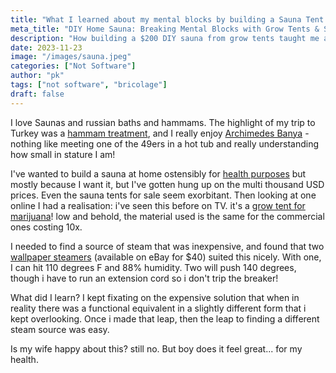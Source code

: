 ```yaml
---
title: "What I learned about my mental blocks by building a Sauna Tent at home with unusual materials"
meta_title: "DIY Home Sauna: Breaking Mental Blocks with Grow Tents & Steamers"
description: "How building a $200 DIY sauna from grow tents taught me about overcoming fixation on expensive solutions"
date: 2023-11-23
image: "/images/sauna.jpeg"
categories: ["Not Software"]
author: "pk"
tags: ["not software", "bricolage"]
draft: false
---
```


I love Saunas and russian baths and hammams. The highlight of my trip to Turkey was a [hammam treatment](https://en.wikipedia.org/wiki/Hammam), and I 
really enjoy [Archimedes Banya](https://banyasf.com/) - nothing like meeting one of the 49ers in a hot tub and really understanding how
small in stature I am!

I've wanted to build a sauna at home ostensibly for [health purposes](https://www.mayoclinicproceedings.org/article/s0025-6196(18)30275-1/fulltext) but mostly because I want it, but I've gotten
hung up on the multi thousand USD prices. Even the sauna tents for sale seem exorbitant. Then looking at one online 
I had a realisation: i've seen this before on TV. it's a [grow tent for marijuana](https://www.google.com/search?q=grow+tent+for+marijuana)! low and behold, the material used
is the same for the commercial ones costing 10x.

I needed to find a source of steam that was inexpensive, and found that two [wallpaper steamers](https://en.wikipedia.org/wiki/Wallpaper_steamer) (available on eBay for $40)
suited this nicely. With one, I can hit 110 degrees F and 88% humidity. Two will push 140 degrees, though i have to run
an extension cord so i don't trip the breaker!

What did I learn? I kept fixating on the expensive solution that when in reality there was a functional equivalent in a slightly different form that i kept overlooking. Once i made that leap, then the leap to finding a different steam source was easy. 

Is my wife happy about this? still no. But boy does it feel great... for my health.
